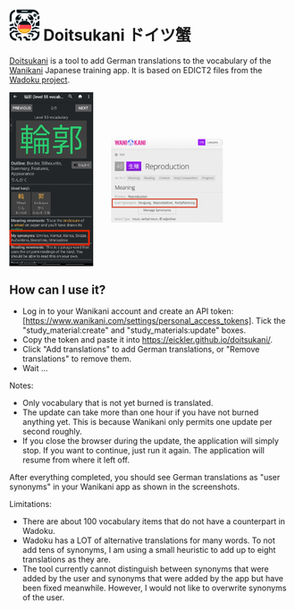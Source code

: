 # <img src="src/assets/doitsukani.png" width="54" height="56"/> Doitsukani ドイツ蟹

[Doitsukani](https://eickler.github.io/doitsukani) is a tool to add German translations to the vocabulary of the [Wanikani](https://wanikani.com) Japanese training app. It is based on EDICT2 files from the [Wadoku project](https://www.wadoku.de/wiki/display/WAD/Downloads+und+Links).

<p>
  <img src="img/durtles.jpg" width="150" style="vertical-align: middle;"/>
  &nbsp;&nbsp;&nbsp;&nbsp;&nbsp;&nbsp;
  <img src="img/wanikani.png" width="200" style="vertical-align: middle;"/>
</p>

## How can I use it?

- Log in to your Wanikani account and create an API token: [https://www.wanikani.com/settings/personal_access_tokens]. Tick the "study_material:create" and "study_materials:update" boxes.
- Copy the token and paste it into https://eickler.github.io/doitsukani/.
- Click "Add translations" to add German translations, or "Remove translations" to remove them.
- Wait ...

Notes:

- Only vocabulary that is not yet burned is translated.
- The update can take more than one hour if you have not burned anything yet. This is because Wanikani only permits one update per second roughly.
- If you close the browser during the update, the application will simply stop. If you want to continue, just run it again. The application will resume from where it left off.

After everything completed, you should see German translations as "user synonyms" in your Wanikani app as shown in the screenshots.

Limitations:

- There are about 100 vocabulary items that do not have a counterpart in Wadoku.
- Wadoku has a LOT of alternative translations for many words. To not add tens of synonyms, I am using a small heuristic to add up to eight translations as they are.
- The tool currently cannot distinguish between synonyms that were added by the user and synonyms that were added by the app but have been fixed meanwhile. However, I would not like to overwrite synonyms of the user.

